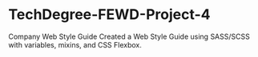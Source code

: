 # TechDegree-FEWD-Project-4
Company Web Style Guide
Created a Web Style Guide using SASS/SCSS with variables, mixins, and CSS Flexbox.
